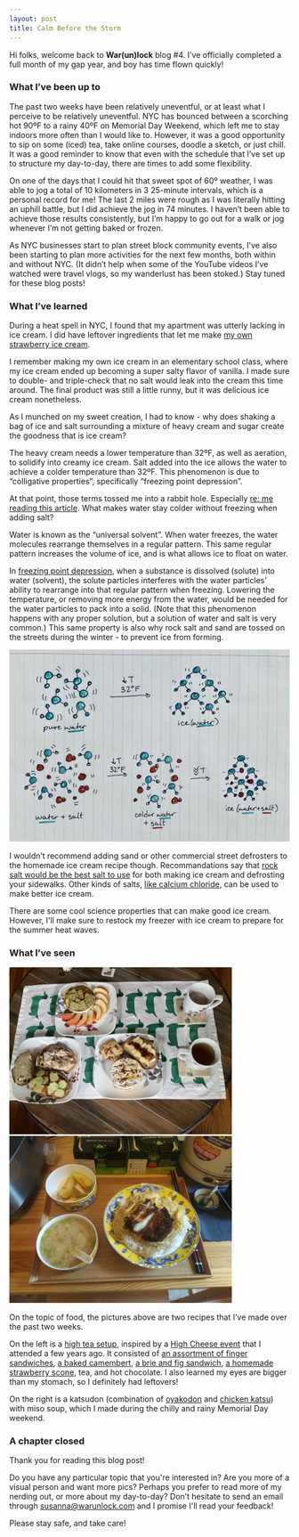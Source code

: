 ```yaml
---
layout: post
title: Calm Before the Storm
---
```


Hi folks, welcome back to **War(un)lock** blog #4. I’ve officially completed a full month of my gap year, and boy has time flown quickly!

### What I’ve been up to

The past two weeks have been relatively uneventful, or at least what I perceive to be relatively uneventful. NYC has bounced between a scorching hot 90ºF to a rainy 40ºF on Memorial Day Weekend, which left me to stay indoors more often than I would like to. However, it was a good opportunity to sip on some (iced) tea, take online courses, doodle a sketch, or just chill. It was a good reminder to know that even with the schedule that I’ve set up to structure my day-to-day, there are times to add some flexibility.

On one of the days that I could hit that sweet spot of 60º weather, I was able to jog a total of 10 kilometers in 3 25-minute intervals, which is a personal record for me! The last 2 miles were rough as I was literally hitting an uphill battle, but I did achieve the jog in 74 minutes. I haven’t been able to achieve those results consistently, but I’m happy to go out for a walk or jog whenever I’m not getting baked or frozen.

As NYC businesses start to plan street block community events, I’ve also been starting to plan more activities for the next few months, both within and without NYC. (It didn’t help when some of the YouTube videos I’ve watched were travel vlogs, so my wanderlust has been stoked.) Stay tuned for these blog posts!

### What I’ve learned

During a heat spell in NYC, I found that my apartment was utterly lacking in ice cream. I did have leftover ingredients that let me make [my own strawberry ice cream](https://www.food.com/recipe/ice-cream-in-a-bag-340766).

I remember making my own ice cream in an elementary school class, where my ice cream ended up becoming a super salty flavor of vanilla. I made sure to double- and triple-check that no salt would leak into the cream this time around. The final product was still a little runny, but it was delicious ice cream nonetheless.

As I munched on my sweet creation, I had to know - why does shaking a bag of ice and salt surrounding a mixture of heavy cream and sugar create the goodness that is ice cream?

The heavy cream needs a lower temperature than 32ºF, as well as aeration, to solidify into creamy ice cream. Salt added into the ice allows the water to achieve a colder temperature than 32ºF. This phenomenon is due to “colligative properties”, specifically “freezing point depression”.

At that point, those terms tossed me into a rabbit hole. Especially [re: me reading this article](https://chem.libretexts.org/Bookshelves/Physical_and_Theoretical_Chemistry_Textbook_Maps/Supplemental_Modules_(Physical_and_Theoretical_Chemistry)/Physical_Properties_of_Matter/Solutions_and_Mixtures/Colligative_Properties/Freezing_Point_Depression). What makes water stay colder without freezing when adding salt?

Water is known as the “universal solvent”. When water freezes, the water molecules rearrange themselves in a regular pattern. This same regular pattern increases the volume of ice, and is what allows ice to float on water.

In [freezing point depression](https://en.m.wikipedia.org/wiki/Freezing-point_depression), when a substance is dissolved (solute) into water (solvent), the solute particles interferes with the water particles’ ability to rearrange into that regular pattern when freezing. Lowering the temperature, or removing more energy from the water, would be needed for the water particles to pack into a solid. (Note that this phenomenon happens with any proper solution, but a solution of water and salt is very common.) This same property is also why rock salt and sand are tossed on the streets during the winter - to prevent ice from forming.

<img src="/images/blog4-collagative_properties.jpg" width="600">

I wouldn’t recommend adding sand or other commercial street defrosters to the homemade ice cream recipe though. Recommandations say that [rock salt would be the best salt to use](https://www.thoughtco.com/how-to-make-ice-cream-in-a-bag-602195) for both making ice cream and defrosting your sidewalks. Other kinds of salts, [like calcium chloride](https://www.peterschemical.com/calcium-chloride-vs-rock-salt-which-do-you-use/), can be used to make better ice cream.

There are some cool science properties that can make good ice cream. However, I'll make sure to restock my freezer with ice cream to prepare for the summer heat waves.

### What I’ve seen

<img src="/images/blog4-high_tea.jpg" width="400"> <img src="/images/blog4-oyakodon.jpg" width="400">

On the topic of food, the pictures above are two recipes that I’ve made over the past two weeks.

On the left is a [high tea setup](https://www.bbcgoodfood.com/howto/guide/how-throw-afternoon-tea-party), inspired by a [High Cheese event](https://highteasociety.com/reviews/high-cheese-westin-melbourne-3/) that I attended a few years ago. It consisted of [an assortment of finger sandwiches](https://howtohightea.com/high-tea-sandwiches/), [a baked camembert](https://www.thepetitecook.com/how-to-make-baked-camembert/), [a brie and fig sandwich](https://www.twopeasandtheirpod.com/brie-fig-and-apple-grilled-cheese/), [a homemade strawberry scone](https://sallysbakingaddiction.com/scones-recipe/), tea, and hot chocolate. I also learned my eyes are bigger than my stomach, so I definitely had leftovers!

On the right is a katsudon (combination of [oyakodon](https://www.allrecipes.com/recipe/128589/oyakodon-japanese-chicken-and-egg-rice-bowl/) and [chicken katsu](https://devour.asia/chicken-katsu-step-by-step/)) with miso soup, which I made during the chilly and rainy Memorial Day weekend.

### A chapter closed

Thank you for reading this blog post!

Do you have any particular topic that you're interested in? Are you more of a visual person and want more pics? Perhaps you prefer to read more of my nerding out, or more about my day-to-day? Don’t hesitate to send an email through [susanna@warunlock.com](mailto:susanna@warunlock.com) and I promise I'll read your feedback!

Please stay safe, and take care!
